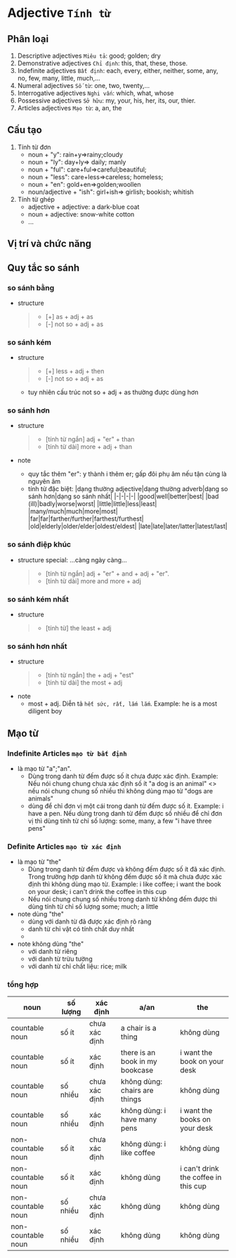 # Adjective `Tính từ`
## Phân loại
1. Descriptive adjectives `Miêu tả`: good; golden; dry
2. Demonstrative adjectives `Chỉ định`: this, that, these, those.
3. Indefinite adjectives `Bất định`: each, every, either, neither, some, any, no, few, many, little, much,...
4. Numeral adjectives `Số từ`: one, two, twenty,...
5. Interrogative adjectives `Nghi vấn`: which, what, whose
6. Possessive adjectives `Sở hữu`: my, your, his, her, its, our, thier.
7. Articles adjectives `Mạo từ`: a, an, the

## Cấu tạo
1. Tính từ đơn
    - noun + "y": rain+y=>rainy;cloudy
    - noun + "ly": day+ly=> daily; manly
    - noun + "ful": care+ful=>careful;beautiful;
    - noun + "less": care+less=>careless; homeless;
    - noun + "en": gold+en=>golden;woollen
    - noun/adjective + "ish": girl+ish=> girlish; bookish; whitish
2. Tính từ ghép
    - adjective + adjective: a dark-blue coat
    - noun + adjective: snow-white cotton
    - ...
## Vị trí và chức năng
## Quy tắc so sánh
### so sánh bằng
- structure
    > - [+] as + adj + as
    > - [-] not so + adj + as
### so sánh kém
- structure
    > - [+] less + adj + then
    > - [-] not so + adj + as
    - tuy nhiên cấu trúc not so + adj + as thường được dùng hơn
### so sánh hơn
- structure
    > - [tính từ ngắn] adj + "er" + than
    > - [tính từ dài] more + adj + than

- note
    - quy tắc thêm "er": y thành i thêm er; gấp đôi phụ âm nếu tận cùng là nguyên âm
    - tính từ đặc biệt:
        |dạng thường adjective|dạng thường adverb|dạng so sánh hơn|dạng so sánh nhất|
        |-|-|-|-|
        |good|well|better|best|
        |bad (ill)|badly|worse|worst|
        |little|little|less|least|
        |many/much|much|more|most|
        |far|far|farther/further|farthest/furthest|
        |old|elderly|older/elder|oldest/eldest|
        |late|late|later/latter|latest/last|

### so sánh điệp khúc
- structure special: ...càng ngày càng...
    > - [tính từ ngắn] adj + "er" + and + adj + "er". 
    > - [tính từ dài] more and more + adj 

### so sánh kém nhất
- structure
    > - [tính từ] the least + adj
### so sánh hơn nhất
- structure
    > - [tính từ ngắn] the + adj + "est"
    > - [tính từ dài] the most + adj
- note
    - most + adj. Diễn tả `hết sức, rất, lắm lắm`. Example: he is a most diligent boy

## Mạo từ
### Indefinite Articles `mạo từ bất định`
- là mạo từ "a";"an". 
    - Dùng trong danh từ đếm được số ít chưa được xác định. Example: Nếu nói chung chung chưa xác định số ít "a dog is an animal" <> nếu nói chung chung số nhiều thì không dùng mạo từ "dogs are animals"
    - dùng để chỉ đơn vị một cái trong danh từ đếm được số ít. Example: i have a pen. Nếu dùng trong danh từ đếm được số nhiều để chỉ đơn vị thì dùng tính từ chỉ số lượng: some, many, a few "i have three pens"
### Definite Articles `mạo từ xác định`
- là mạo từ "the"
    - Dùng trong danh từ đếm được và không đếm được số ít đã xác định. Trong trường hợp danh từ không đếm được số ít mà chưa được xác định thì không dùng mạo từ. Example: i like coffee; i want the book on your desk; i can't drink the coffee in this cup
    - Nếu nói chung chung số nhiều trong danh từ không đếm được thì dùng tính từ chỉ số lượng some; much; a little
- note dùng "the"
    - dùng với danh từ đã được xác định rõ ràng
    - danh từ chỉ vật có tính chất duy nhất
    - 
- note không dùng "the"
    - với danh từ riêng
    - với danh từ trừu tường
    - với danh từ chỉ chất liệu: rice; milk
### tổng hợp
|noun|số lượng|xác định|a/an|the|
|-|-|-|-|-|
|countable noun|số ít|chưa xác định|a chair is a thing|không dùng|
|countable noun|số ít|xác định|there is an book in my bookcase|i want the book on your desk|
|countable noun|số nhiều|chưa xác định|không dùng: chairs are things|không dùng|
|countable noun|số nhiều|xác định|không dùng: i have many pens|i want the books on your desk|
|non-countable noun|số ít|chưa xác định|không dùng: i like coffee|không dùng|
|non-countable noun|số ít|xác định|không dùng|i can't drink the coffee in this cup|
|non-countable noun|số nhiều|chưa xác định|không dùng|không dùng|
|non-countable noun|số nhiều|xác định|không dùng|không dùng|